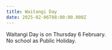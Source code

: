 ```yaml
---
title: Waitangi Day
date: 2025-02-06T08:00:00.000Z
---
```

Waitangi Day is on Thursday 6 February.  
No school as Public Holiday.
